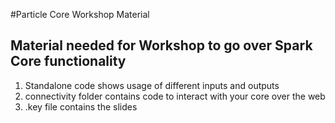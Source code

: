 #Particle Core Workshop Material
## Material needed for Workshop to go over Spark Core functionality 
  1. Standalone code shows usage of different inputs and outputs
  2. connectivity folder contains code to interact with your core over the web
  3. .key file contains the slides 
